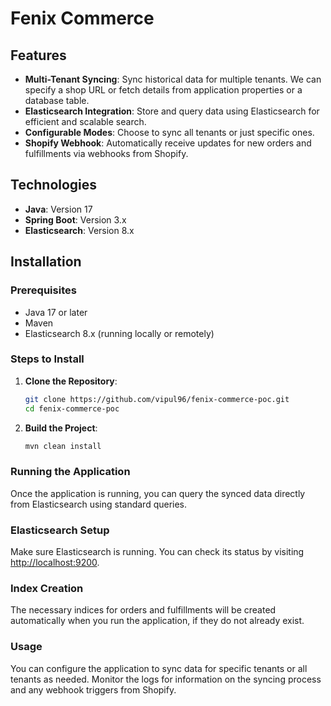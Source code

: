 # Fenix Commerce

## Features

- **Multi-Tenant Syncing**: Sync historical data for multiple tenants. We can specify a shop URL or fetch details from application properties or a database table.
- **Elasticsearch Integration**: Store and query data using Elasticsearch for efficient and scalable search.
- **Configurable Modes**: Choose to sync all tenants or just specific ones.
- **Shopify Webhook**: Automatically receive updates for new orders and fulfillments via webhooks from Shopify.

## Technologies

- **Java**: Version 17
- **Spring Boot**: Version 3.x
- **Elasticsearch**: Version 8.x

## Installation

### Prerequisites

- Java 17 or later
- Maven
- Elasticsearch 8.x (running locally or remotely)

### Steps to Install

1. **Clone the Repository**:
   ```bash
   git clone https://github.com/vipul96/fenix-commerce-poc.git
   cd fenix-commerce-poc
2. **Build the Project**:
    ```bash
    mvn clean install

### Running the Application

Once the application is running, you can query the synced data directly from Elasticsearch using standard queries.

### Elasticsearch Setup

Make sure Elasticsearch is running. You can check its status by visiting [http://localhost:9200](http://localhost:9200).

### Index Creation

The necessary indices for orders and fulfillments will be created automatically when you run the application, if they do not already exist.

### Usage

You can configure the application to sync data for specific tenants or all tenants as needed. Monitor the logs for information on the syncing process and any webhook triggers from Shopify.




